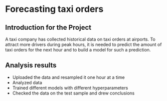 # Forecasting taxi orders

## Introduction for the Project 

A taxi company has collected historical data on taxi orders at airports. To attract more drivers during peak hours, it is needed to predict the amount of taxi orders for the next hour and to build a model for such a prediction.

## Analysis results

* Uploaded the data and resampled it one hour at a time
* Analyzed data
* Trained different models with different hyperparameters
* Checked the data on the test sample and drew conclusions
